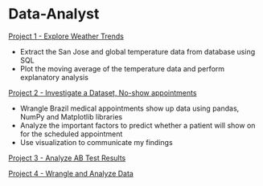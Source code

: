 # Data-Analyst

<A href='http://nbviewer.jupyter.org/github/yumengdong/Data-Analyst-Nanodegree-Udacity/blob/master/Project1_Explore-Weather-Trends/Explore%20Weather%20Trends.ipynb'>Project 1 - Explore Weather Trends</A><BR>
  - Extract the San Jose and global temperature data from database using SQL
  - Plot the moving average of the temperature data and perform explanatory analysis

<A href='http://nbviewer.jupyter.org/github/yumengdong/Data-Analyst-Nanodegree-Udacity/blob/master/Project2_Investigate-a-Dataset/No-show%20appointments%20Data%20Analysis.ipynb'>Project 2 - Investigate a Dataset, No-show appointments</A><BR>
  - Wrangle Brazil medical appointments show up data using pandas, NumPy and Matplotlib libraries
  - Analyze the important factors to predict whether a patient will show on for the scheduled appointment
  - Use visualization to communicate my findings

<A href='http://nbviewer.jupyter.org/github/yumengdong/Data-Analyst-Nanodegree-Udacity/blob/master/Project3_Analyze-AB-Test-Results/Analyze_ab_test_results_notebook%20-%20mytest.ipynb'>Project 3 - Analyze AB Test Results</A><BR>

<A href = 'http://nbviewer.jupyter.org/github/yumengdong/Data-Analyst-Nanodegree-Udacity/blob/master/Project4_Wrangle_and_Analyze_Data/wrangle_act.ipynb'> Project 4 - Wrangle and Analyze Data</A><BR>
